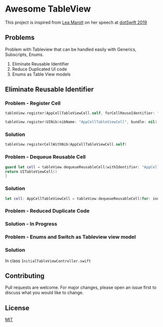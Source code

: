 # Awesome TableView

This project is inspired from [Lea Marolt](https://github.com/leamars) on her speech at [dotSwift 2019](https://www.youtube.com/watch?v=dluKlOPPllY)

## Problems

Problem with Tableview that can be handled easily with Generics, Subscripts, Enums.

1. Eliminate Reusable Identifier
2. Reduce Duplicated UI code
3. Enums as Table View models


## Eliminate Reusable Identifier

### Problem - Register Cell
```swift
tableView.register(AppCellTableViewCell.self, forCellReuseIdentifier: "AppCellTableViewCell")
```
```swift
tableView.register(UINib(nibName: "AppCellTableViewCell", bundle: nil), forCellReuseIdentifier: "AppCellTableViewCell")
```

### Solution

```swift
tableView.registerCellWithNib(AppCellTableViewCell.self)
```

### Problem - Dequeue Reusable Cell
```swift
guard let cell = tableView.dequeueReusableCell(withIdentifier: "AppCellTableViewCell", for: indexPath) as? AppCellTableViewCell else {
return UITableViewCell()
}
```

### Solution

```swift
let cell: AppCellTableViewCell = tableView.dequeueReusableCell(for: indexPath)
```

### Problem - Reduced Duplicate Code
### Solution - In Progress

### Problem - Enums and Switch as Tableview view model
### Solution
In class
```InitialTableViewController.swift```

## Contributing
Pull requests are welcome. For major changes, please open an issue first to discuss what you would like to change.

## License
[MIT](https://choosealicense.com/licenses/mit/)

